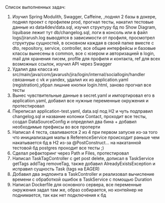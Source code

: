 Список выполненных задач:

1) Изучил Spring Modulith, Swagger, Caffeine,
   ,поднял 2 базы в докере, поднял проект с профилем prod, прогнал тесты,
   накатил тестовые данные из data4dev/data.sql, изучил структуру бд по Show Diagram,
   liquibase лежит тут db/changelog.sql, логи в консоль или в файл logs/jirarush.log выводятся в зависимости от профиля,
   просмотрел структуры сущностей, в основном каждая в своей папке вместе с dto, repository, service, controller,
   все общие интерфейсы и базовые классы вынесены в common, все с юзером и авторизацией в login, mail для хранения
   писем,
   profIle для профиля и контакта, ref для всех возможных ссылок, изучил API через Swagger
2) Удалил два класса из src/main/java/com/javarush/jira/login/internal/sociallogin/handler связанные с vk и yandex,
   удалил их из application.yaml (registration),убрал лишние кнопки login.html, заново прогнал все тесты
3) Вынес чувствительные данные в secret.yaml и импортировал его в application.yaml, добавил все нужные переменные
   окружения и протестировал
4) Переписал application-test.yaml, data.sql под H2 и чуть подправил changelog.sql и название колонки Contact,
   проходит все тесты, создал DataSourceConfig и определил два бина + добавил необходимые префиксы во все проперти
5) Написал 4 теста, сваливаются 2 из 4 при первом запуске из-за того что инициализация мапы в ReferenceService
   происходит раньше чем накатывается бд в H2 из-за @PostConstruct...
   на накатанной тестовой бд postgres проходит все тесты ;)
6) Сделал рефакторинг через Path и Files, протестировал
7) Написал TaskTagController c get post delete, дописал в TaskService getTags addTag removeTag,
   также добавил AlreadyExistsException и исправил сущность Task (tags на EAGER)
8) Добавил два эндпоинта в TaskController и реализовал вычисление времени с обработкой ошибок в TaskService с помощью
   Duration
9) Написал Dockerfile для основного сервера, все переменные окружения задал там же,
   образ собирается, но контейнер не поднимается, так как нет подключения к бд 